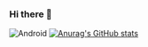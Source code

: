 ### Hi there 👋

<!--
**Ilhom0549/Ilhom0549** is a ✨ _special_ ✨ repository because its `README.md` (this file) appears on your GitHub profile.

Here are some ideas to get you started:

- 🔭 I’m currently working on ...
- 🌱 I’m currently learning ...
- 👯 I’m looking to collaborate on ...
- 🤔 I’m looking for help with ...
- 💬 Ask me about ...
- 📫 How to reach me: ...
- 😄 Pronouns: ...
- ⚡ Fun fact: ...
-->
![Android](https://media.giphy.com/media/llarwdtFqG63IlqUR1/giphy.gif)
[![Anurag's GitHub stats](https://github-readme-stats.vercel.app/api?username=ilhom0549&theme=dark)](https://github.com/anuraghazra/github-readme-stats)


